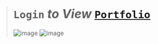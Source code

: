 ># `Login` ***to View*** [`Portfolio`](https://vicksportfolio.pythonanywhere.com/)
>
>![image](https://github.com/imvickykumar999/DjangoWithHarry/assets/50515418/34d9b3ec-19b5-43a3-be4c-5d8c69de5765)
>![image](https://github.com/imvickykumar999/DjangoWithHarry/assets/50515418/2e10e6ac-35fb-4b4f-a1fb-8586a1a387b3)
